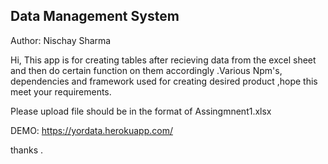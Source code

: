 ## Data Management System

Author: Nischay Sharma

Hi, This app is for creating tables after recieving data from the excel sheet and then do certain function on them
accordingly .Various Npm's, dependencies and framework used for creating desired product ,hope this meet your requirements.

Please upload file should be in the format of Assingmnent1.xlsx

DEMO: https://yordata.herokuapp.com/

thanks .
